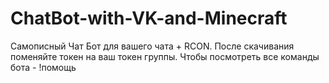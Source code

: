 # ChatBot-with-VK-and-Minecraft
Самописный Чат Бот для вашего чата + RCON. После скачивания поменяйте токен на ваш токен группы. Чтобы посмотреть все команды бота - !помощь
